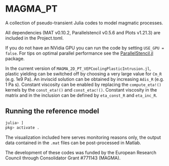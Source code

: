 # MAGMA_PT
A collection of pseudo-transient Julia codes to model magmatic processes.

All dependencies (MAT v0.10.2, Parallelstencil v0.5.6 and Plots v1.21.3) are included in the Project.toml.

If you do not have an NVidia GPU you can run the code by setting `USE_GPU = false`. For tips on optimal parallel performance see the [ParallelStencil.jl](https://github.com/omlins/ParallelStencil.jl) package.  

In the current version of `MAGMA_2D_PT_VEPCoolingPlasticIntrusion.jl`, plastic yielding can be switched off by choosing a very large value for `Cm_R` (e.g. 1e9 Pa). An inviscid solution can be obtained by increasing `Adis_R` (e.g. 1 Pa s). Constant viscosity can be enabled by replacing the `compute_eta!()` kernels by the `const_eta!()` and `const_etac!()`. Constant viscosity in the matrix and in the inclusion can be defined by `eta_const_R` and `eta_inc_R`. 

## Running the reference model
```julia
julia> ] 
pkg> activate .
```


The visualization included here serves monitoring reasons only, the output data contained in the `.mat` files can be post-processed in Matlab.

The development of these codes was funded by the European Research Council through Consolidator Grant #771143 (MAGMA).
